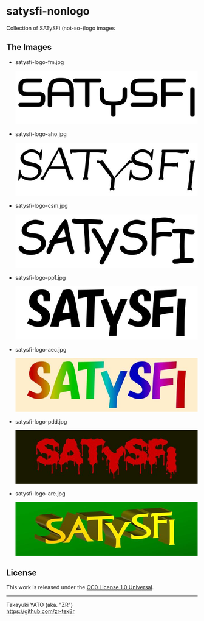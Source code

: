 satysfi-nonlogo
===============

Collection of SATySFi (not-so-)logo images

The Images
----------

  * satysfi-logo-fm.jpg

    ![satysfi-logo-fm](https://raw.githubusercontent.com/zr-tex8r/satysfi-nonlogo/master/demi/satysfi-logo-fm.jpg)

  * satysfi-logo-aho.jpg

    ![satysfi-logo-aho](https://raw.githubusercontent.com/zr-tex8r/satysfi-nonlogo/master/demi/satysfi-logo-aho.jpg)

  * satysfi-logo-csm.jpg

    ![satysfi-logo-csm](https://raw.githubusercontent.com/zr-tex8r/satysfi-nonlogo/master/demi/satysfi-logo-csm.jpg)

  * satysfi-logo-pp1.jpg

    ![satysfi-logo-pp1](https://raw.githubusercontent.com/zr-tex8r/satysfi-nonlogo/master/demi/satysfi-logo-pp1.jpg)

  * satysfi-logo-aec.jpg

    ![satysfi-logo-aec](https://raw.githubusercontent.com/zr-tex8r/satysfi-nonlogo/master/demi/satysfi-logo-aec.jpg)

  * satysfi-logo-pdd.jpg

    ![satysfi-logo-pdd](https://raw.githubusercontent.com/zr-tex8r/satysfi-nonlogo/master/demi/satysfi-logo-pdd.jpg)

  * satysfi-logo-are.jpg

    ![satysfi-logo-are](https://raw.githubusercontent.com/zr-tex8r/satysfi-nonlogo/master/demi/satysfi-logo-are.jpg)

License
-------

This work is released under the [CC0 License 1.0 Universal].

[CC0 License 1.0 Universal]: https://creativecommons.org/publicdomain/zero/1.0/legalcode

--------------------
Takayuki YATO (aka. "ZR")  
https://github.com/zr-tex8r

